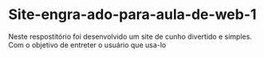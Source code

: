 # Site-engra-ado-para-aula-de-web-1
Neste respostitório foi desenvolvido um site de cunho divertido e simples. Com o objetivo de entreter o usuário que usa-lo
